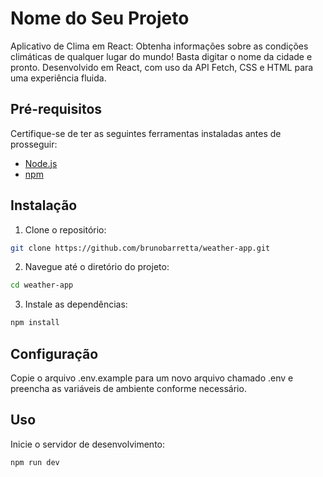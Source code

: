 # Nome do Seu Projeto

Aplicativo de Clima em React: Obtenha informações sobre as condições climáticas de qualquer lugar do mundo! Basta digitar o nome da cidade e pronto. Desenvolvido em React, com uso da API Fetch, CSS e HTML para uma experiência fluida.

## Pré-requisitos

Certifique-se de ter as seguintes ferramentas instaladas antes de prosseguir:

- [Node.js](https://nodejs.org/)
- [npm](https://www.npmjs.com/)

## Instalação

1. Clone o repositório:

```bash
git clone https://github.com/brunobarretta/weather-app.git
```


2. Navegue até o diretório do projeto:

```bash
cd weather-app
```

3. Instale as dependências:

```bash
npm install
```

## Configuração

Copie o arquivo .env.example para um novo arquivo chamado .env e preencha as variáveis de ambiente conforme necessário.

## Uso

Inicie o servidor de desenvolvimento:

```bash
npm run dev
```
